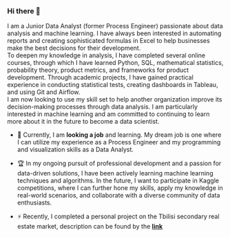 ### Hi there 👋
  
   I am a Junior Data Analyst (former Process Engineer) passionate about data analysis and machine learning. I have always been interested in automating reports and creating sophisticated formulas in Excel to help businesses make the best decisions for their development.   
   To deepen my knowledge in analysis, I have completed several online courses, through which I have learned Python, SQL, mathematical statistics, probability theory, product metrics, and frameworks for product development. Through academic projects, I have gained practical experience in conducting statistical tests, creating dashboards in Tableau, and using Git and Airflow.  
   I am now looking to use my skill set to help another organization improve its decision-making processes through data analysis. I am particularly interested in machine learning and am committed to continuing to learn more about it in the future to become a data scientist.

- 🌱 Currently, I am **looking a job** and learning. My dream job is one where I can utilize my experience as a Process Engineer and my programming and visualization skills as a Data Analyst.
- 🏆 In my ongoing pursuit of professional development and a passion for data-driven solutions, I have been actively learning machine learning techniques and algorithms. In the future, I want to participate in Kaggle competitions, where I can further hone my skills, apply my knowledge in real-world scenarios, and collaborate with a diverse community of data enthusiasts. 

- ⚡ Recently, I completed a personal project on the Tbilisi secondary real estate market, description can be found by the **[link](https://github.com/YasnoSolnishko/korter.ge-secondary-RE-market)**



<!--
**YasnoSolnishko/YasnoSolnishko** is a ✨ _special_ ✨ repository because its `README.md` (this file) appears on your GitHub profile.

Here are some ideas to get you started:

- 🔭 I’m currently working on ...

- 👯 I’m looking to collaborate on ...
- 🤔 I’m looking for help with ...
- 💬 Ask me about ...
- 📫 How to reach me: ...
- 😄 Pronouns: ...
- ⚡ Fun fact: ...
-->

